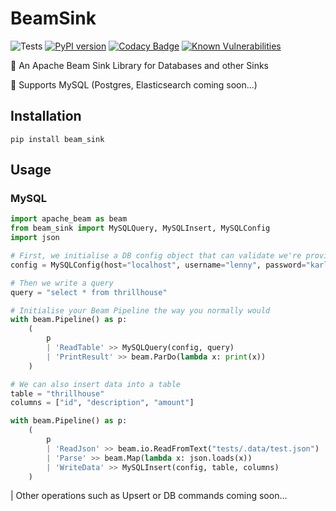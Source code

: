 # BeamSink
![Tests](https://github.com/mitchelllisle/beam-sink/workflows/Tests/badge.svg?branch=master)
[![PyPI version](https://badge.fury.io/py/beam-sink.svg)](https://badge.fury.io/py/beam-sink)
[![Codacy Badge](https://api.codacy.com/project/badge/Grade/aa0103c0a79c4f7c9188cf4e0fd4ad83)](https://www.codacy.com/manual/lislemitchell/beam-sink?utm_source=github.com&amp;utm_medium=referral&amp;utm_content=mitchelllisle/beam-sink&amp;utm_campaign=Badge_Grade)
[![Known Vulnerabilities](https://snyk.io/test/github/mitchelllisle/beam-sink/badge.svg?targetFile=requirements.txt)](https://snyk.io/test/github/mitchelllisle/beam-sink?targetFile=requirements.txt)


🤖 An Apache Beam Sink Library for Databases and other Sinks

🐘 Supports MySQL (Postgres, Elasticsearch coming soon...)

## Installation

```shell script
pip install beam_sink
```

## Usage
### MySQL

```python
import apache_beam as beam
from beam_sink import MySQLQuery, MySQLInsert, MySQLConfig
import json

# First, we initialise a DB config object that can validate we're providing the right information
config = MySQLConfig(host="localhost", username="lenny", password="karl", database="springfield")

# Then we write a query 
query = "select * from thrillhouse"

# Initialise your Beam Pipeline the way you normally would
with beam.Pipeline() as p:
    (
        p 
        | 'ReadTable' >> MySQLQuery(config, query)
        | 'PrintResult' >> beam.ParDo(lambda x: print(x))
    )

# We can also insert data into a table
table = "thrillhouse"
columns = ["id", "description", "amount"]

with beam.Pipeline() as p:
    (
        p
        | 'ReadJson' >> beam.io.ReadFromText("tests/.data/test.json")
        | 'Parse' >> beam.Map(lambda x: json.loads(x))
        | 'WriteData' >> MySQLInsert(config, table, columns)
    )
```

| Other operations such as Upsert or DB commands coming soon...
